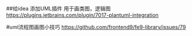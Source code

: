##给idea 添加UML插件 用于画类图，逻辑图
https://plugins.jetbrains.com/plugin/7017-plantuml-integration

#uml流程图画图小技巧
https://github.com/frontend9/fe9-library/issues/79




